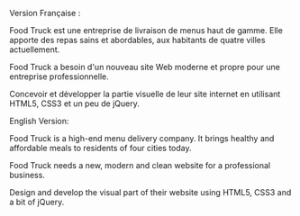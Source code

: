 Version Française :<br>

Food Truck est une entreprise de livraison de menus haut de gamme. Elle apporte des repas sains et abordables, aux habitants de quatre villes actuellement.<br>

Food Truck a besoin d'un nouveau site Web moderne et propre pour une entreprise professionnelle.<br>

Concevoir et développer la partie visuelle de leur site internet en utilisant HTML5, CSS3 et un peu de jQuery.<br>

English Version:<br>

Food Truck is a high-end menu delivery company. It brings healthy and affordable meals to residents of four cities today. <br>

Food Truck needs a new, modern and clean website for a professional business. <br>

Design and develop the visual part of their website using HTML5, CSS3 and a bit of jQuery.